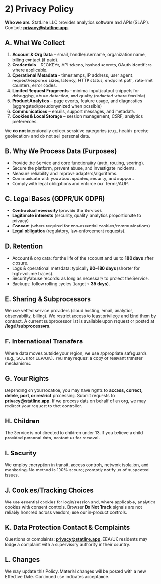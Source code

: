 # 2) Privacy Policy

**Who we are.** StatLine LLC provides analytics software and APIs (SLAPI). Contact: **[privacy@statline.app](mailto:privacy@statline.app)**.

## A. What We Collect

1. **Account & Org Data** – email, handle/username, organization name, billing contact (if paid).
2. **Credentials** – REGKEYs, API tokens, hashed secrets, OAuth identifiers where applicable.
3. **Operational Metadata** – timestamps, IP address, user agent, request/response sizes, latency, HTTP status, endpoint path, rate‑limit counters, error codes.
4. **Limited Request Fragments** – minimal input/output snippets for debugging, abuse detection, and quality (redacted where feasible).
5. **Product Analytics** – page events, feature usage, and diagnostics (aggregated/pseudonymized when possible).
6. **Communications** – emails, support messages, and metadata.
7. **Cookies & Local Storage** – session management, CSRF, analytics preferences.

We **do not** intentionally collect sensitive categories (e.g., health, precise geolocation) and do not sell personal data.

## B. Why We Process Data (Purposes)

* Provide the Service and core functionality (auth, routing, scoring).
* Secure the platform, prevent abuse, and investigate incidents.
* Measure reliability and improve adapters/algorithms.
* Communicate with you about updates, security, and support.
* Comply with legal obligations and enforce our Terms/AUP.

## C. Legal Bases (GDPR/UK GDPR)

* **Contractual necessity** (provide the Service).
* **Legitimate interests** (security, quality, analytics proportionate to privacy).
* **Consent** (where required for non‑essential cookies/communications).
* **Legal obligation** (regulatory, law‑enforcement requests).

## D. Retention

* Account & org data: for the life of the account and up to **180 days** after closure.
* Logs & operational metadata: typically **90–180 days** (shorter for high‑volume traces).
* Security/abuse records: as long as necessary to protect the Service.
* Backups: follow rolling cycles (target ≤ **35 days**).

## E. Sharing & Subprocessors

We use vetted service providers (cloud hosting, email, analytics, observability, billing). We restrict access to least privilege and bind them by contract. A current subprocessor list is available upon request or posted at **/legal/subprocessors**.

## F. International Transfers

Where data moves outside your region, we use appropriate safeguards (e.g., SCCs for EEA/UK). You may request a copy of relevant transfer mechanisms.

## G. Your Rights

Depending on your location, you may have rights to **access, correct, delete, port, or restrict** processing. Submit requests to **[privacy@statline.app](mailto:privacy@statline.app)**. If we process data on behalf of an org, we may redirect your request to that controller.

## H. Children

The Service is not directed to children under 13. If you believe a child provided personal data, contact us for removal.

## I. Security

We employ encryption in transit, access controls, network isolation, and monitoring. No method is 100% secure; promptly notify us of suspected issues.

## J. Cookies/Tracking Choices

We use essential cookies for login/session and, where applicable, analytics cookies with consent controls. Browser **Do Not Track** signals are not reliably honored across vendors; use our in‑product controls.

## K. Data Protection Contact & Complaints

Questions or complaints: **[privacy@statline.app](mailto:privacy@statline.app)**. EEA/UK residents may lodge a complaint with a supervisory authority in their country.

## L. Changes

We may update this Policy. Material changes will be posted with a new Effective Date. Continued use indicates acceptance.
